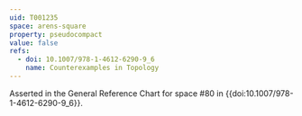 ```yaml
---
uid: T001235
space: arens-square
property: pseudocompact
value: false
refs:
  - doi: 10.1007/978-1-4612-6290-9_6
    name: Counterexamples in Topology
---
```

Asserted in the General Reference Chart for space #80 in
{{doi:10.1007/978-1-4612-6290-9_6}}.
